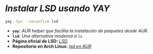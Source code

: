 <!-- Autor: Daniel Benjamin Perez Morales -->
<!-- GitHub: https://github.com/DanielBenjaminPerezMoralesDev13 -->
<!-- Gitlab: https://gitlab.com/DanielBenjaminPerezMoralesDev13 -->
<!-- Correo electrónico: danielperezdev@proton.me -->

# ***Instalar LSD usando YAY***

```bash
yay -Syu --noconfirm lsd
```

- **`yay`:** *AUR helper que facilita la instalación de paquetes desde AUR.*
- **`lsd`:** *Una alternativa moderna a `ls`.*
- **Página oficial de LSD:** *[LSD](https://github.com/lsd-rs/lsd "https://github.com/lsd-rs/lsd")*
- **Repositorio en Arch Linux:** *[lsd en AUR](https://archlinux.org/packages/extra/x86_64/lsd/ "https://archlinux.org/packages/extra/x86_64/lsd/")*
